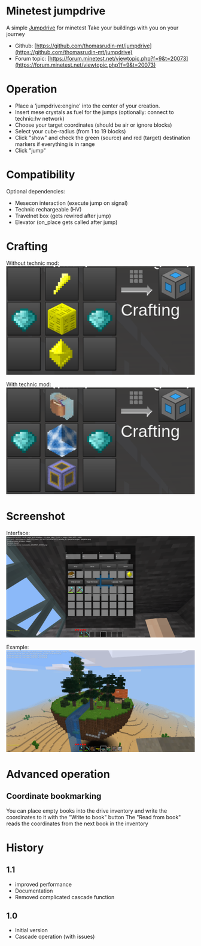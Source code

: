 Minetest jumpdrive
======

A simple [Jumpdrive](https://en.wikipedia.org/wiki/Jump_drive) for minetest
Take your buildings with you on your journey

* Github: [https://github.com/thomasrudin-mt/jumpdrive](https://github.com/thomasrudin-mt/jumpdrive)
* Forum topic: [https://forum.minetest.net/viewtopic.php?f=9&t=20073](https://forum.minetest.net/viewtopic.php?f=9&t=20073)

# Operation

* Place a 'jumpdrive:engine' into the center of your creation.
* Insert mese crystals as fuel for the jumps (optionally: connect to technic:hv network)
* Choose your target coordinates (should be air or ignore blocks)
* Select your cube-radius (from 1 to 19 blocks)
* Click "show" and check the green (source) and red (target) destination markers if everything is in range
* Click "jump"

# Compatibility

Optional dependencies:
* Mesecon interaction (execute jump on signal)
* Technic rechargeable (HV)
* Travelnet box (gets rewired after jump)
* Elevator (on_place gets called after jump)

# Crafting

Without technic mod:
![](screenshots/recipe.png?raw=true)

With technic mod:
![](screenshots/recipe_technic.png?raw=true)


# Screenshot

Interface:
![](screenshots/screenshot_20180507_200309.png?raw=true)

Example:
![](screenshots/screenshot_20180507_200203.png?raw=true)

# Advanced operation

## Coordinate bookmarking

You can place empty books into the drive inventory and write the coordinates to it with the "Write to book" button
The "Read from book" reads the coordinates from the next book in the inventory

# History

## 1.1

* improved performance
* Documentation
* Removed complicated cascade function

## 1.0

* Initial version
* Cascade operation (with issues)





